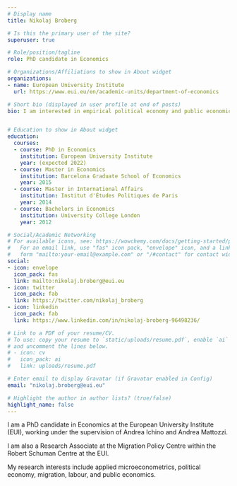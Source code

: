 ```yaml
---
# Display name
title: Nikolaj Broberg

# Is this the primary user of the site?
superuser: true

# Role/position/tagline
role: PhD candidate in Economics

# Organizations/Affiliations to show in About widget
organizations:
- name: European University Institute
  url: https://www.eui.eu/en/academic-units/department-of-economics

# Short bio (displayed in user profile at end of posts)
bio: I am interested in empirical political economy and public economics.


# Education to show in About widget
education:
  courses:
  - course: PhD in Economics 
    institution: European University Institute
    year: (expected 2022)
  - course: Master in Economics
    institution: Barcelona Graduate School of Economics
    year: 2015
  - course: Master in International Affairs
    institution: Institut d'Études Politiques de Paris
    year: 2014
  - course: Bachelors in Economics
    institution: University College London
    year: 2012

# Social/Academic Networking
# For available icons, see: https://wowchemy.com/docs/getting-started/page-builder/#icons
#   For an email link, use "fas" icon pack, "envelope" icon, and a link in the
#   form "mailto:your-email@example.com" or "/#contact" for contact widget.
social:
- icon: envelope
  icon_pack: fas
  link: mailto:nikolaj.broberg@eui.eu
- icon: twitter
  icon_pack: fab
  link: https://twitter.com/nikolaj_broberg
- icon: linkedin
  icon_pack: fab
  link: https://www.linkedin.com/in/nikolaj-broberg-96498236/

# Link to a PDF of your resume/CV.
# To use: copy your resume to `static/uploads/resume.pdf`, enable `ai` icons in `params.toml`, 
# and uncomment the lines below.
# - icon: cv
#   icon_pack: ai
#   link: uploads/resume.pdf

# Enter email to display Gravatar (if Gravatar enabled in Config)
email: "nikolaj.broberg@eui.eu"

# Highlight the author in author lists? (true/false)
highlight_name: false
---
```


I am a PhD candidate in Economics at the European University Institute (EUI), working under the supervision of Andrea Ichino and Andrea Mattozzi.

I am also a Research Associate at the Migration Policy Centre within the Robert Schuman Centre at the EUI.

My research interests include applied microeconometrics, political economy, migration, labour, and public economics.

